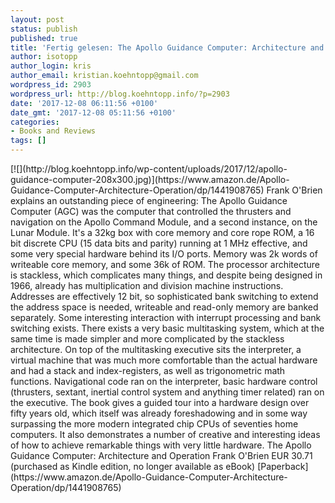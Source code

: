 ```yaml
---
layout: post
status: publish
published: true
title: 'Fertig gelesen: The Apollo Guidance Computer: Architecture and Operation'
author: isotopp
author_login: kris
author_email: kristian.koehntopp@gmail.com
wordpress_id: 2903
wordpress_url: http://blog.koehntopp.info/?p=2903
date: '2017-12-08 06:11:56 +0100'
date_gmt: '2017-12-08 05:11:56 +0100'
categories:
- Books and Reviews
tags: []
---
```

<p>[![](http://blog.koehntopp.info/wp-content/uploads/2017/12/apollo-guidance-computer-208x300.jpg)](https://www.amazon.de/Apollo-Guidance-Computer-Architecture-Operation/dp/1441908765) Frank O'Brien explains an outstanding piece of engineering: The Apollo Guidance Computer (AGC) was the computer that controlled the thrusters and navigation on the Apollo Command Module, and a second instance, on the Lunar Module. It's a 32kg box with core memory and core rope ROM, a 16 bit discrete CPU (15 data bits and parity) running at 1 MHz effective, and some very special hardware behind its I/O ports. Memory was 2k words of writeable core memory, and some 36k of ROM. The processor architecture is stackless, which complicates many things, and despite being designed in 1966, already has multiplication and division machine instructions. Addresses are effectively 12 bit, so sophisticated bank switching to extend the address space is needed, writeable and read-only memory are banked separately. Some interesting interaction with interrupt processing and bank switching exists. There exists a very basic multitasking system, which at the same time is made simpler and more complicated by the stackless architecture. On top of the multitasking executive sits the interpreter, a virtual machine that was much more comfortable than the actual hardware and had a stack and index-registers, as well as trigonometric math functions. Navigational code ran on the interpreter, basic hardware control (thrusters, sextant, inertial control system and anything timer related) ran on the executive. The book gives a guided tour into a hardware design over fifty years old, which itself was already foreshadowing and in some way surpassing the more modern integrated chip CPUs of seventies home computers. It also demonstrates a number of creative and interesting ideas of how to achieve remarkable things with very little hardware. The Apollo Guidance Computer: Architecture and Operation Frank O'Brien EUR 30.71 (purchased as Kindle edition, no longer available as eBook) [Paperback](https://www.amazon.de/Apollo-Guidance-Computer-Architecture-Operation/dp/1441908765)</p>
